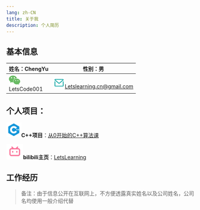 ```yaml
---
lang: zh-CN
title: 关于我
description: 个人简历
---
```


## 基本信息

| 姓名：ChengYu                                                | 性别：男                                                     |
| ------------------------------------------------------------ | ------------------------------------------------------------ |
| <div style="vertical-align:middle padding-buttom:5px;"><img src="./assets/wechat.png" style="display:block;" width=30><a style="text-decoration:none">LetsCode001</a></div> | <img src="./assets/email.png" width=30>Letslearning.cn@gmail.com |

## 个人项目：

<img src="./assets/cplusplus.png" width=40>**C++项目**：[从0开始的C++算法课](https://space.bilibili.com/25488437/channel/collectiondetail?sid=1830481)

<img src="./assets/bilibili.png" width=45>**bilibili主页**：[LetsLearning](https://space.bilibili.com/25488437?spm_id_from=333.1007.0.0)

## 工作经历

> 备注：由于信息公开在互联网上，不方便透露真实姓名以及公司姓名，公司名均使用一般介绍代替

